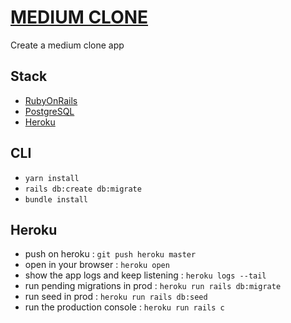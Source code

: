 # [MEDIUM CLONE](https://medium-rails-clone.herokuapp.com/)

Create a medium clone app

## Stack

- [RubyOnRails](https://rubyonrails.org/)
- [PostgreSQL](https://www.postgresql.org/)
- [Heroku](https://www.heroku.com/)

## CLI

- `yarn install`
- `rails db:create db:migrate`
- `bundle install`

## Heroku

- push on heroku : `git push heroku master`
- open in your browser : `heroku open`
- show the app logs and keep listening : `heroku logs --tail`
- run pending migrations in prod : `heroku run rails db:migrate`
- run seed in prod : `heroku run rails db:seed`
- run the production console : `heroku run rails c`